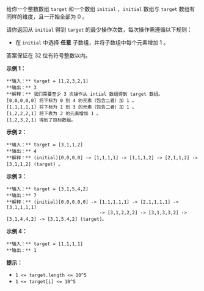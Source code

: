 给你一个整数数组 `target` 和一个数组 `initial` ，`initial` 数组与 `target`  数组有同样的维度，且一开始全部为 0
。

请你返回从 `initial` 得到  `target` 的最少操作次数，每次操作需遵循以下规则：

  * 在 `initial` 中选择 **任意**  子数组，并将子数组中每个元素增加 1 。

答案保证在 32 位有符号整数以内。



**示例 1：**

    
    
    **输入：** target = [1,2,3,2,1]
    **输出：** 3
    **解释：** 我们需要至少 3 次操作从 intial 数组得到 target 数组。
    [0,0,0,0,0] 将下标为 0 到 4 的元素（包含二者）加 1 。
    [1,1,1,1,1] 将下标为 1 到 3 的元素（包含二者）加 1 。
    [1,2,2,2,1] 将下表为 2 的元素增加 1 。
    [1,2,3,2,1] 得到了目标数组。
    

**示例 2：**

    
    
    **输入：** target = [3,1,1,2]
    **输出：** 4
    **解释：** (initial)[0,0,0,0] -> [1,1,1,1] -> [1,1,1,2] -> [2,1,1,2] -> [3,1,1,2] (target) 。
    

**示例 3：**

    
    
    **输入：** target = [3,1,5,4,2]
    **输出：** 7
    **解释：** (initial)[0,0,0,0,0] -> [1,1,1,1,1] -> [2,1,1,1,1] -> [3,1,1,1,1] 
                                      -> [3,1,2,2,2] -> [3,1,3,3,2] -> [3,1,4,4,2] -> [3,1,5,4,2] (target)。
    

**示例 4：**

    
    
    **输入：** target = [1,1,1,1]
    **输出：** 1
    



**提示：**

  * `1 <= target.length <= 10^5`
  * `1 <= target[i] <= 10^5`


